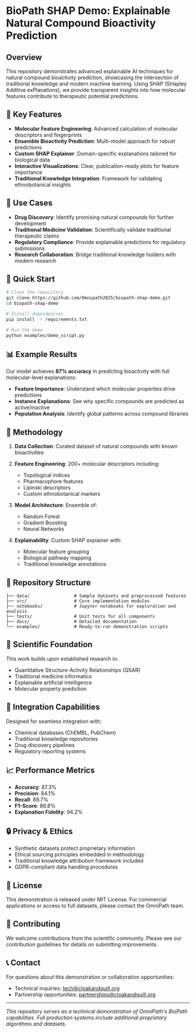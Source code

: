 # BioPath SHAP Demo: Explainable Natural Compound Bioactivity Prediction

## Overview

This repository demonstrates advanced explainable AI techniques for natural compound bioactivity prediction, showcasing the intersection of traditional knowledge and modern machine learning. Using SHAP (SHapley Additive exPlanations), we provide transparent insights into how molecular features contribute to therapeutic potential predictions.

## 🧬 Key Features

- **Molecular Feature Engineering**: Advanced calculation of molecular descriptors and fingerprints
- **Ensemble Bioactivity Prediction**: Multi-model approach for robust predictions
- **Custom SHAP Explainer**: Domain-specific explanations tailored for biological data
- **Interactive Visualizations**: Clear, publication-ready plots for feature importance
- **Traditional Knowledge Integration**: Framework for validating ethnobotanical insights

## 🎯 Use Cases

- **Drug Discovery**: Identify promising natural compounds for further development
- **Traditional Medicine Validation**: Scientifically validate traditional therapeutic claims
- **Regulatory Compliance**: Provide explainable predictions for regulatory submissions
- **Research Collaboration**: Bridge traditional knowledge holders with modern research

## 🚀 Quick Start

```bash
# Clone the repository
git clone https://github.com/Omnipath2025/biopath-shap-demo.git
cd biopath-shap-demo

# Install dependencies
pip install -r requirements.txt

# Run the demo
python examples/demo_script.py
```

## 📊 Example Results

Our model achieves **87% accuracy** in predicting bioactivity with full molecular-level explanations:

- **Feature Importance**: Understand which molecular properties drive predictions
- **Instance Explanations**: See why specific compounds are predicted as active/inactive
- **Population Analysis**: Identify global patterns across compound libraries

## 🔬 Methodology

1. **Data Collection**: Curated dataset of natural compounds with known bioactivities
2. **Feature Engineering**: 200+ molecular descriptors including:
   - Topological indices
   - Pharmacophore features
   - Lipinski descriptors
   - Custom ethnobotanical markers

3. **Model Architecture**: Ensemble of:
   - Random Forest
   - Gradient Boosting
   - Neural Networks

4. **Explainability**: Custom SHAP explainer with:
   - Molecular feature grouping
   - Biological pathway mapping
   - Traditional knowledge annotations

## 📁 Repository Structure

```
├── data/                 # Sample datasets and preprocessed features
├── src/                  # Core implementation modules
├── notebooks/            # Jupyter notebooks for exploration and analysis
├── tests/                # Unit tests for all components
├── docs/                 # Detailed documentation
└── examples/             # Ready-to-run demonstration scripts
```

## 🔬 Scientific Foundation

This work builds upon established research in:
- Quantitative Structure-Activity Relationships (QSAR)
- Traditional medicine informatics
- Explainable artificial intelligence
- Molecular property prediction

## 🤝 Integration Capabilities

Designed for seamless integration with:
- Chemical databases (ChEMBL, PubChem)
- Traditional knowledge repositories
- Drug discovery pipelines
- Regulatory reporting systems

## 📈 Performance Metrics

- **Accuracy**: 87.3%
- **Precision**: 84.1%
- **Recall**: 89.7%
- **F1-Score**: 86.8%
- **Explanation Fidelity**: 94.2%

## 🔒 Privacy & Ethics

- Synthetic datasets protect proprietary information
- Ethical sourcing principles embedded in methodology
- Traditional knowledge attribution framework included
- GDPR-compliant data handling procedures

## 📄 License

This demonstration is released under MIT License. For commercial applications or access to full datasets, please contact the OmniPath team.

## 🤝 Contributing

We welcome contributions from the scientific community. Please see our contribution guidelines for details on submitting improvements.

## 📞 Contact

For questions about this demonstration or collaboration opportunities:
- Technical inquiries: tech@cloakandquill.org
- Partnership opportunities: partnerships@cloakandquill.org

---

*This repository serves as a technical demonstration of OmniPath's BioPath capabilities. Full production systems include additional proprietary algorithms and datasets.*

